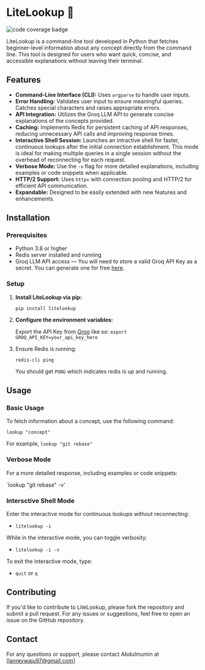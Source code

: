 # LiteLookup 🔎

![code coverage badge](https://github.com/Lanrey-waju/lite-lookup/actions/workflows/ci_litelookup.yml/badge.svg)

LiteLookup is a command-line tool developed in Python that fetches beginner-level information about any concept directly from the command line. This tool is designed for users who want quick, concise, and accessible explanations without leaving their terminal.

## Features

- **Command-Line Interface (CLI):** Uses `argparse` to handle user inputs.
- **Error Handling:** Validates user input to ensure meaningful queries. Catches special characters and raises appropriate errors.
- **API Integration:** Utilizes the Groq LLM API to generate concise explanations of the concepts provided.
- **Caching:** Implements Redis for persistent caching of API responses, reducing unnecessary API calls and improving response times.
- **Interactive Shell Session:** Launches an intractive shell for faster, continuous lookups after the initial connection establishment. This mode is ideal for making multiple queries in a single session without the overhead of reconnecting for each request.
- **Verbose Mode:** Use the `-v` flag for more detailed explanations, including examples or code snippets when applicable.
- **HTTP/2 Support:** Uses `httpx` with connection pooling and HTTP/2 for efficient API communication.
- **Expandable:** Designed to be easily extended with new features and enhancements.

## Installation

### Prerequisites

- Python 3.8 or higher
- Redis server installed and running
- Groq LLM API access — You will need to store a valid Groq API Key as a secret. You can generate one for free [here](https://console.groq.com/keys).

### Setup

1. **Install LiteLookup via pip:**

   `pip install litelookup`

2. **Configure the environment variables:**

    Export the API Key from [Groq](https://console.groq.com/keys) like so:
    `export GROQ_API_KEY=your_api_key_here`

3. Ensure Redis is running:

    `redis-cli ping`

    You should get `PONG` which indicates redis is up and running.
 
## Usage

### Basic Usage
To fetch information about a concept, use the following command:

`lookup "concept"`

For example, `lookup "git rebase"`

### Verbose Mode
For a more detailed response, including examples or code snippets:

`lookup "git rebase" -v'

### Intersctive Shell Mode
Enter the interactive mode for continuous lookups without reconnecting:

- `litelookup -i`

While in the interactive mode, you can toggle verbosity:

- `litelookup -i -v`

To exit the interactive mode, type:

- `quit` or `q`

## Contributing
If you'd like to contribute to LiteLookup, please fork the repository and submit a pull request. For any issues or suggestions, feel free to open an issue on the GitHub repository.

## Contact
For any questions or support, please contact Abdulmumin at [lanreywaju97@gmail.com]